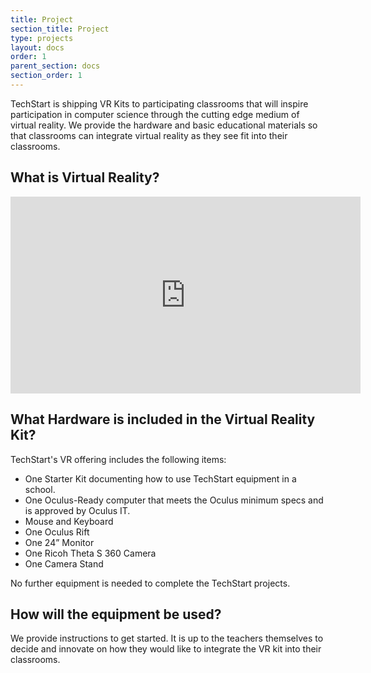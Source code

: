 ```yaml
---
title: Project
section_title: Project
type: projects
layout: docs
order: 1
parent_section: docs
section_order: 1
---
```

TechStart is shipping VR Kits to participating classrooms that will inspire participation in computer science through the cutting edge medium of virtual reality. We provide the hardware and basic educational materials so that classrooms can integrate virtual reality as they see fit into their classrooms.

## What is Virtual Reality?

<iframe width="560" height="315" src="https://www.youtube.com/embed/HBNH8tzsfVM" frameborder="0" allowfullscreen></iframe>

## What Hardware is included in the Virtual Reality Kit?
TechStart's VR offering includes the following items:
* One Starter Kit documenting how to use TechStart equipment in a school.
* One Oculus-Ready computer that meets the Oculus minimum specs and is approved by Oculus IT.
* Mouse and Keyboard
* One Oculus Rift
* One 24” Monitor
* One Ricoh Theta S 360 Camera
* One Camera Stand

No further equipment is needed to complete the TechStart projects.

## How will the equipment be used? 
We provide instructions to get started. It is up to the teachers themselves to decide and innovate on how they would like to integrate the VR kit into their classrooms.